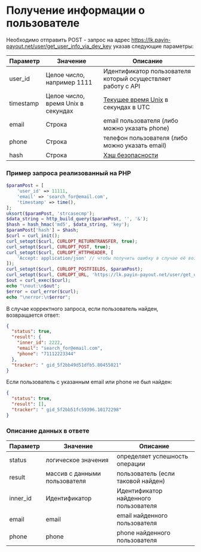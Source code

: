 # Получение информации о пользователе

Необходимо отправить POST - запрос на адрес
https://lk.payin-payout.net/user/get_user_info_via_dev_key указав следующие параметры:

|Параметр|Значение|Описание|
|---|---|---|
|user_id   | Целое число, например 1111   |Идентификатор пользователя который осуществляет работу с API   |
|timestamp   | Целое число, время Unix в секундах | [Текущее время Unix](calculate-hash.md#Метка-текущего-времени-в-параметрах) в секундах в UTC |
|email   | Строка | email пользователя (либо можно указать phone) |
|phone   | Строка |телефон пользователя (либо можно указать email)  |
|hash   | Строка  |[Хэш безопасности](calculate-hash.md)   |

### Пример запроса реализованный на PHP

```php
$paramPost = [
    'user_id' => 11111,
    'email' => 'search_for@email.com',
    'timestamp' => time(),
];
uksort($paramPost, 'strcasecmp');
$data_string = http_build_query($paramPost, '', '&');
$hash = hash_hmac('md5', $data_string, 'key');
$paramPost['hash'] = $hash;
$curl = curl_init();
curl_setopt($curl, CURLOPT_RETURNTRANSFER, true);
curl_setopt($curl, CURLOPT_POST, true);
curl_setopt($curl, CURLOPT_HTTPHEADER, [
    'Accept: application/json' // чтобы получить ошибку в случае её возникновения в json
]);
curl_setopt($curl, CURLOPT_POSTFIELDS, $paramPost);
curl_setopt($curl, CURLOPT_URL, 'https://lk.payin-payout.net/user/get_user_info_via_dev_key');
$out = curl_exec($curl);
echo "\nout:\n$out";
$error = curl_error($curl);
echo "\nerror:\n$error";
```

В случае корректного запроса, если пользователь найден, возвращается ответ:

```json
{
  "status": true,
  "result": {
    "inner_id": 2222,
    "email": "search_for@email.com",
    "phone": "71112223344"
  },
  "tracker": " gid_5f2bb49d51dfb5.80455021"
}
```

Если пользователь с указанным email или phone не был найден:

```json
{
  "status": true,
  "result": [],
  "tracker": " gid_5f2bb51fc59396.10172298"
}
```

### Описание данных в ответе

|Параметр|Значение|Описание|
|---|---|---|
|status   | логическое значения   |определяет успешность операции  |
|result   |массив с данными пользователя | пользователь (если таковой найден)  |
|inner_id   |Идентификатор   |Идентификатор найденного пользователя  |
|email   |email   |email найденного пользователя  |
|phone   |phone   |phone найденного пользователя  |

